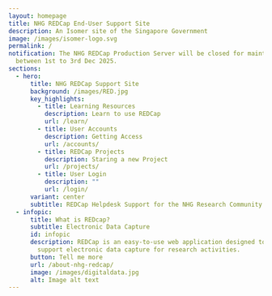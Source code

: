 ```yaml
---
layout: homepage
title: NHG REDCap End-User Support Site
description: An Isomer site of the Singapore Government
image: /images/isomer-logo.svg
permalink: /
notification: The NHG REDCap Production Server will be closed for maintenance
  between 1st to 3rd Dec 2025.
sections:
  - hero:
      title: NHG REDCap Support Site
      background: /images/RED.jpg
      key_highlights:
        - title: Learning Resources
          description: Learn to use REDCap
          url: /learn/
        - title: User Accounts
          description: Getting Access
          url: /accounts/
        - title: REDCap Projects
          description: Staring a new Project
          url: /projects/
        - title: User Login
          description: ""
          url: /login/
      variant: center
      subtitle: REDCap Helpdesk Support for the NHG Research Community
  - infopic:
      title: What is REDcap?
      subtitle: Electronic Data Capture
      id: infopic
      description: REDCap is an easy-to-use web application designed to manage and
        support electronic data capture for research activities.
      button: Tell me more
      url: /about-nhg-redcap/
      image: /images/digitaldata.jpg
      alt: Image alt text
---
```

